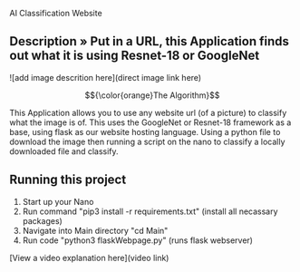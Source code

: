 AI Classification Website

 ## Description » Put in a URL, this Application finds out what it is using Resnet-18 or GoogleNet

![add image descrition here](direct image link here)

$${\color{orange}The Algorithm}$$

This Application allows you to use any website url (of a picture) to classify what the image is of. This uses the GoogleNet or Resnet-18 framework as a base, using flask as our website hosting language. Using a python file to download the image then running a script on the nano to classify a locally downloaded file and classify.

## Running this project

1. Start up your Nano
2. Run command "pip3 install -r requirements.txt" (install all necassary packages)
3. Navigate into Main directory "cd Main"
4. Run code "python3 flaskWebpage.py" (runs flask webserver)

[View a video explanation here](video link)
